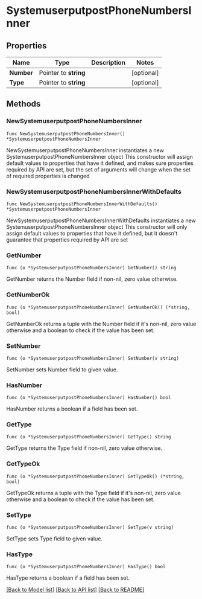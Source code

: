 # SystemuserputpostPhoneNumbersInner

## Properties

Name | Type | Description | Notes
------------ | ------------- | ------------- | -------------
**Number** | Pointer to **string** |  | [optional] 
**Type** | Pointer to **string** |  | [optional] 

## Methods

### NewSystemuserputpostPhoneNumbersInner

`func NewSystemuserputpostPhoneNumbersInner() *SystemuserputpostPhoneNumbersInner`

NewSystemuserputpostPhoneNumbersInner instantiates a new SystemuserputpostPhoneNumbersInner object
This constructor will assign default values to properties that have it defined,
and makes sure properties required by API are set, but the set of arguments
will change when the set of required properties is changed

### NewSystemuserputpostPhoneNumbersInnerWithDefaults

`func NewSystemuserputpostPhoneNumbersInnerWithDefaults() *SystemuserputpostPhoneNumbersInner`

NewSystemuserputpostPhoneNumbersInnerWithDefaults instantiates a new SystemuserputpostPhoneNumbersInner object
This constructor will only assign default values to properties that have it defined,
but it doesn't guarantee that properties required by API are set

### GetNumber

`func (o *SystemuserputpostPhoneNumbersInner) GetNumber() string`

GetNumber returns the Number field if non-nil, zero value otherwise.

### GetNumberOk

`func (o *SystemuserputpostPhoneNumbersInner) GetNumberOk() (*string, bool)`

GetNumberOk returns a tuple with the Number field if it's non-nil, zero value otherwise
and a boolean to check if the value has been set.

### SetNumber

`func (o *SystemuserputpostPhoneNumbersInner) SetNumber(v string)`

SetNumber sets Number field to given value.

### HasNumber

`func (o *SystemuserputpostPhoneNumbersInner) HasNumber() bool`

HasNumber returns a boolean if a field has been set.

### GetType

`func (o *SystemuserputpostPhoneNumbersInner) GetType() string`

GetType returns the Type field if non-nil, zero value otherwise.

### GetTypeOk

`func (o *SystemuserputpostPhoneNumbersInner) GetTypeOk() (*string, bool)`

GetTypeOk returns a tuple with the Type field if it's non-nil, zero value otherwise
and a boolean to check if the value has been set.

### SetType

`func (o *SystemuserputpostPhoneNumbersInner) SetType(v string)`

SetType sets Type field to given value.

### HasType

`func (o *SystemuserputpostPhoneNumbersInner) HasType() bool`

HasType returns a boolean if a field has been set.


[[Back to Model list]](../README.md#documentation-for-models) [[Back to API list]](../README.md#documentation-for-api-endpoints) [[Back to README]](../README.md)


